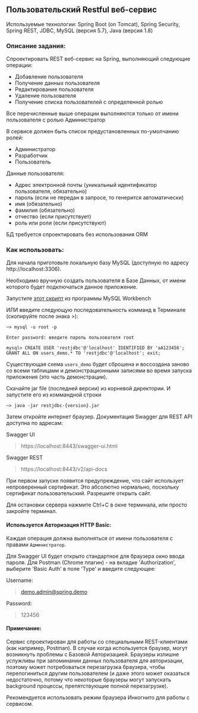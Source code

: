 ## Пользовательский Restful веб-сервис
Используемые технологии: Spring Boot (on Tomcat), Spring Security, Spring REST, 
JDBC, MySQL (версия 5.7), Java (версия 1.8)

### Описание задания:
Спроектировать REST веб-сервис на Spring, выполняющий следующие операции:
- Добавление пользователя
- Получение данных пользователя
- Редактирование пользователя
- Удаление пользователя
- Получение списка пользователей с определенной ролью

Все перечисленные выше операции выполняются только от имени пользователя с ролью Администратор

В сервисе должен быть список предустановленных по-умолчанию ролей: 
- Администратор 
- Разработчик 
- Пользователь

Данные пользователя:
- Адрес электронной почты (уникальный идентификатор пользователя, обязательно) 
- пароль (если не передан в запросе, то генерится автоматически)
- имя (обязательно)
- фамилия (обязательно) 
- отчество (если присутствует)
- роль или роли (если присутствуют)

БД требуется спроектировать без использования ORM

### Как использовать:
Для начала приготовьте локальную базу MySQL (доступную по адресу http://localhost:3306).

Необходимо вручную создать пользователя в Базе Данных, от имени которого будет
подключаться данное приложение.

Запустите
[этот скрипт](src/main/resources/sql/db_user_create.sql)
из программы MySQL Workbench

ИЛИ введите следующую последовательность комманд в Терминале 
(скопируйте после знака >):

```
~> mysql -u root -p

Enter password: введите пароль пользователя root

mysql> CREATE USER 'restjdbc'@'localhost' IDENTIFIED BY 'aA123456'; GRANT ALL ON users_demo.* TO 'restjdbc'@'localhost'; exit;
```

Существующая схема `users_demo` будет сброшена и воссоздана заново со всеми
таблицами и демонстрационными записями во время запуска приложения 
(это часть демонстрации).

Скачайте jar file (последней версии) из корневой директории.
И запустите его из коммандной строки 

`~> java -jar restjdbc-{version}.jar` 

Затем откройте интернет браузер.
Документация Swagger для REST API доступна по адресам:

Swagger UI
> https://localhost:8443/swagger-ui.html

Swagger REST
> https://localhost:8443/v2/api-docs

При первом запуске появится предупреждение, что сайт использует непроверенный сертификат.
Это абсолютно нормально, поскольку сертификат пользовательский. Разрешите открыть сайт.

Для остановки сервера нажмите Ctrl+C в окне терминала, или просто закройте терминал.

#### Используется Авторизация HTTP Basic:

Каждая операция должна выполняться от имени пользователя с правами `Администратор`.

Для Swagger UI будет открыто стандартное для браузера окно ввода пароля.
Для Postman (Chrome плагин) - на вкладке 'Authorization', выберите 'Basic Auth'
в поле 'Type' и введите следующее:

Username:
> demo.admin@spring.demo

Password:
> 123456

#### Примечание:
Сервис спроектирован для работы со специальными REST-клиентами (как например,
Postman). В случае когда используется браузер, могут возникнуть проблемы
с Базовой Авторизацией. Браузеры излишне услужливы при запоминании данных
пользователя для авторизации, поэтому может потребоваться перезагрузка браузера,
чтобы перелогиниться другим пользователем (и даже этого может оказаться
недостаточно, потому что некоторые браузеры могут запускать background процессы,
препятствующие полной перезагрузке). 

Рекомендуется использовать режим браузера Инкогнито для работы с сервисом.